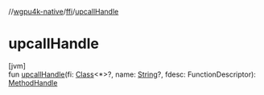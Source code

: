 //[wgpu4k-native](../../index.md)/[ffi](index.md)/[upcallHandle](upcall-handle.md)

# upcallHandle

[jvm]\
fun [upcallHandle](upcall-handle.md)(fi: [Class](https://developer.android.com/reference/kotlin/java/lang/Class.html)&lt;*&gt;?, name: [String](https://kotlinlang.org/api/core/kotlin-stdlib/kotlin/-string/index.html)?, fdesc: FunctionDescriptor): [MethodHandle](https://developer.android.com/reference/kotlin/java/lang/invoke/MethodHandle.html)